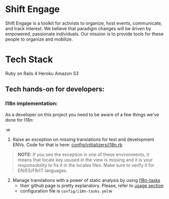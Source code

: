 Shift Engage
========
Shift Engage is a toolkit for activists to organize, host events, communicate, and track interest.
We believe that paradigm changes will be driven by empowered, passionate individuals.
Our mission is to provide tools for these people to organize and mobilize.

Tech Stack
=========
Ruby on Rails 4
Heroku
Amazon S3

## Tech hands-on for developers: ##
### I18n implementation: ###
As a developer on this project you need to be aware of a few things we've done for I18n:

:w
 1. Raise an exception on missing translations for test and development ENVs.
     Code for that is here: [config/initializers/i18n.rb](https://github.com/ThoughtWorksInc/ffstrike/blob/master/config/initializers/i18n.rb)
>    **NOTE:**
>     If you see the exception in one of these environments, it means that locale key usused in the view is missing and it is your responsobility to fix it in the locales files. Make sure to verify it for EN/ES/FR/IT languages.

 2. Manage translations with a power of static analysis by using [I18n-tasks](https://github.com/glebm/i18n-tasks)
      * their github page is pretty explanatory. Please, refer to [usage section](https://github.com/glebm/i18n-tasks#usage)
      * configuration file is `config/i18n-tasks.yml`w
